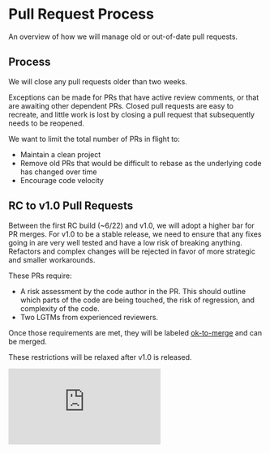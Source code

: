 <!-- BEGIN MUNGE: UNVERSIONED_WARNING -->


<!-- END MUNGE: UNVERSIONED_WARNING -->
Pull Request Process
====================

An overview of how we will manage old or out-of-date pull requests.

Process
-------

We will close any pull requests older than two weeks.

Exceptions can be made for PRs that have active review comments, or that are awaiting other dependent PRs.  Closed pull requests are easy to recreate, and little work is lost by closing a pull request that subsequently needs to be reopened.

We want to limit the total number of PRs in flight to:
* Maintain a clean project
* Remove old PRs that would be difficult to rebase as the underlying code has changed over time
* Encourage code velocity

RC to v1.0 Pull Requests
------------------------

Between the first RC build (~6/22) and v1.0, we will adopt a higher bar for PR merges.  For v1.0 to be a stable release, we need to ensure that any fixes going in are very well tested and have a low risk of breaking anything.  Refactors and complex changes will be rejected in favor of more strategic and smaller workarounds.

These PRs require:
* A risk assessment by the code author in the PR.  This should outline which parts of the code are being touched, the risk of regression, and complexity of the code.
* Two LGTMs from experienced reviewers.

Once those requirements are met, they will be labeled [ok-to-merge](https://github.com/GoogleCloudPlatform/kubernetes/pulls?utf8=%E2%9C%93&q=is%3Aopen+is%3Apr+label%3Aok-to-merge) and can be merged.

These restrictions will be relaxed after v1.0 is released.


<!-- BEGIN MUNGE: IS_VERSIONED -->
<!-- TAG IS_VERSIONED -->
<!-- END MUNGE: IS_VERSIONED -->


<!-- BEGIN MUNGE: GENERATED_ANALYTICS -->
[![Analytics](https://kubernetes-site.appspot.com/UA-36037335-10/GitHub/docs/devel/pull-requests.md?pixel)]()
<!-- END MUNGE: GENERATED_ANALYTICS -->
